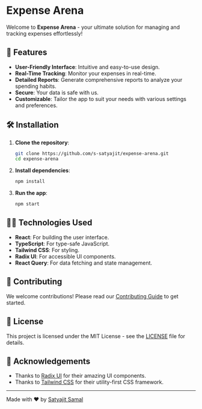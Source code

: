 # Expense Arena

Welcome to **Expense Arena** - your ultimate solution for managing and tracking expenses effortlessly!


## 🚀 Features

- **User-Friendly Interface**: Intuitive and easy-to-use design.
- **Real-Time Tracking**: Monitor your expenses in real-time.
- **Detailed Reports**: Generate comprehensive reports to analyze your spending habits.
- **Secure**: Your data is safe with us.
- **Customizable**: Tailor the app to suit your needs with various settings and preferences.


## 🛠️ Installation

1. **Clone the repository**:
    ```bash
    git clone https://github.com/s-satyajit/expense-arena.git
    cd expense-arena
    ```

2. **Install dependencies**:
    ```bash
    npm install
    ```

3. **Run the app**:
    ```bash
    npm start
    ```

## 🧑‍💻 Technologies Used

- **React**: For building the user interface.
- **TypeScript**: For type-safe JavaScript.
- **Tailwind CSS**: For styling.
- **Radix UI**: For accessible UI components.
- **React Query**: For data fetching and state management.


## 🤝 Contributing

We welcome contributions! Please read our [Contributing Guide](CONTRIBUTING.md) to get started.

## 📄 License

This project is licensed under the MIT License - see the [LICENSE](LICENSE) file for details.

## 🌟 Acknowledgements

- Thanks to [Radix UI](https://www.radix-ui.com/) for their amazing UI components.
- Thanks to [Tailwind CSS](https://tailwindcss.com/) for their utility-first CSS framework.

---

Made with ❤️ by [Satyajit Samal](https://github.com/s-satyajit)
